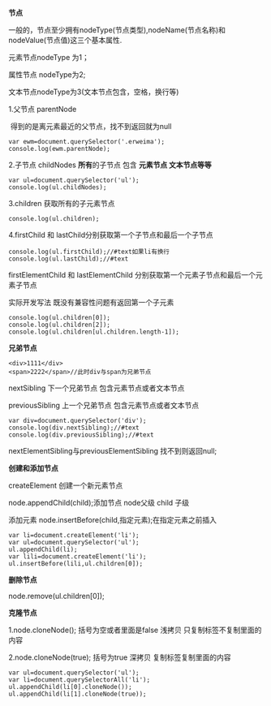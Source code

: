 **节点**

一般的，节点至少拥有nodeType(节点类型),nodeName(节点名称)和nodeValue(节点值)这三个基本属性.



元素节点nodeType 为1；

属性节点 nodeType为2;

文本节点nodeType为3(文本节点包含，空格，换行等)

1.父节点  parentNode

​	得到的是离元素最近的父节点，找不到返回就为null

```
var ewm=document.querySelector('.erweima');
console.log(ewm.parentNode);
```

2.子节点 childNodes **所有**的子节点 包含 **元素节点 文本节点等等**

```
var ul=document.querySelector('ul');
console.log(ul.childNodes);
```

3.children 获取所有的子元素节点

```
console.log(ul.children);
```

4.firstChild 和 lastChild分别获取第一个子节点和最后一个子节点

```
console.log(ul.firstChild);//#text如果li有换行
console.log(ul.lastChild);//#text
```

firstElementChild 和 lastElementChild 分别获取第一个元素子节点和最后一个元素子节点

实际开发写法 既没有兼容性问题有返回第一个子元素

```
console.log(ul.children[0]);
console.log(ul.children[2]);
console.log(ul.children[ul.children.length-1]);
```

**兄弟节点**

```
<div>1111</div>
<span>2222</span>//此时div与span为兄弟节点
```

nextSibling 下一个兄弟节点 包含元素节点或者文本节点

previousSibling 上一个兄弟节点 包含元素节点或者文本节点

```
var div=document.querySelector('div');
console.log(div.nextSibling);//#text
console.log(div.previousSibling);//#text
```

nextElementSibling与previousElementSibling 找不到则返回null;



**创建和添加节点**

createElement 创建一个新元素节点

node.appendChild(child);添加节点 node父级 child 子级

添加元素 node.insertBefore(child,指定元素);在指定元素之前插入

```
var li=document.createElement('li');
var ul=document.querySelector('ul');
ul.appendChild(li);
var lili=document.createElement('li');
ul.insertBefore(lili,ul.children[0]);
```

**删除节点**

node.remove(ul.children[0]);

**克隆节点**

1.node.cloneNode(); 括号为空或者里面是false 浅拷贝 只复制标签不复制里面的内容

2.node.cloneNode(true); 括号为true 深拷贝 复制标签复制里面的内容

```
var ul=document.querySelector('ul');
var li=document.querySelectorAll('li');
ul.appendChild(li[0].cloneNode());
ul.appendChild(li[1].cloneNode(true));
```

